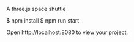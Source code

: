 A three.js space shuttle

$ npm install
$ npm run start


Open http://localhost:8080 to view your project.